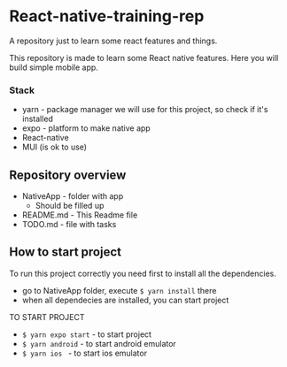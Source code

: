 # React-native-training-rep
A repository just to learn some react features and things.

This repository is made to learn some React native features. Here you will build simple mobile app.

### Stack
- yarn - package manager we will use for this project, so check if it's installed
- expo - platform to make native app
- React-native
- MUI (is ok to use)

## Repository overview
- NativeApp - folder with app
	- Should be filled up
- README.md - This Readme file
- TODO.md - file with tasks 


## How to start project
To run this project correctly you need first to install all the dependencies.
- go to NativeApp folder, execute <code>$ yarn install</code> there
- when all dependecies are installed, you can start project

TO START PROJECT
- <code>$ yarn expo start</code> - to start project
- <code>$ yarn android</code> - to start android emulator
- <code>$ yarn ios </code> - to start ios emulator 
